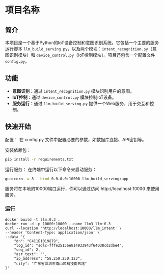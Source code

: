 # 项目名称

## 简介

本项目是一个基于Python的IoT设备控制和意图识别系统。它包括一个主要的服务运行脚本 `llm_build_serving.py`，以及两个模块：`intent_recognition.py`（意图识别模块）和 `device_control.py`（IoT控制模块）。项目还包含一个配置文件 `config.py`。

## 功能

- **意图识别**：通过 `intent_recognition.py` 模块识别用户的意图。
- **IoT控制**：通过 `device_control.py` 模块控制IoT设备。
- **服务运行**：通过 `llm_build_serving.py` 提供一个Web服务，用于交互和控制。

## 快速开始

配置：
在 config.py 文件中配置必要的参数，如数据库连接、API密钥等。

安装依赖包：

```bash
pip install -r requirements.txt
```

运行服务：
在终端中运行以下命令来启动服务：

```bash
gunicorn -w 8 --bind 0.0.0.0:10000 llm_build_serving:app
```

服务将在本地的10000端口运行，你可以通过访问 http://localhost:10000 来使用服务。



### 运行

```text
docker build -t llm:0.3 .
docker run -d -p 10000:10000 --name llm3 llm:0.3
curl --location 'http://localhost:10000/llm_intent' \
--header 'Content-Type: application/json' \
--data '{
    "dn": "C411E1019879",
    "log_id": "sdlc-fffe25156e814933943f64038cd2dbe4",
    "seq_id": 2,
    "asr_text": "",
    "ip_address": "58.250.250.123",
    "city": "广东省深圳市南山区科技南五路"
}'
```


